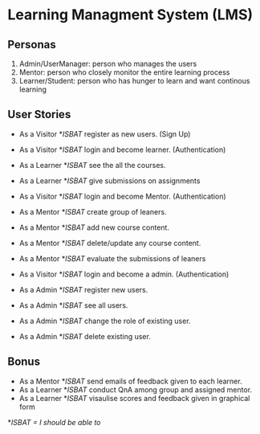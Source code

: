 # Learning Managment System (LMS)

## Personas

1. Admin/UserManager: person who manages the users
2. Mentor: person who closely monitor the entire learning process
3. Learner/Student: person who has hunger to learn and want continous learning

## User Stories

- As a Visitor **ISBAT* register as new users. (Sign Up)
- As a Visitor **ISBAT* login and become learner. (Authentication)
- As a Learner **ISBAT* see the all the courses.
- As a Learner **ISBAT* give submissions on assignments 

- As a Visitor **ISBAT* login and become Mentor. (Authentication)
- As a Mentor **ISBAT* create group of leaners.
- As a Mentor **ISBAT* add new course content.
- As a Mentor **ISBAT* delete/update any course content.
- As a Mentor **ISBAT* evaluate the submissions of leaners

- As a Visitor **ISBAT* login and become a admin. (Authentication)
- As a Admin **ISBAT* register new users.
- As a Admin **ISBAT* see all users.
- As a Admin **ISBAT* change the role of existing user.
- As a Admin **ISBAT* delete existing user.


## Bonus

- As a Mentor **ISBAT* send emails of feedback given to each learner.
- As a Learner **ISBAT* conduct QnA among group and assigned mentor.
- As a Learner **ISBAT* visaulise scores and feedback given in graphical form

**ISBAT = I should be able to*